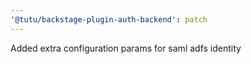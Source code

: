 ```yaml
---
'@tutu/backstage-plugin-auth-backend': patch
---
```


Added extra configuration params for saml adfs identity
